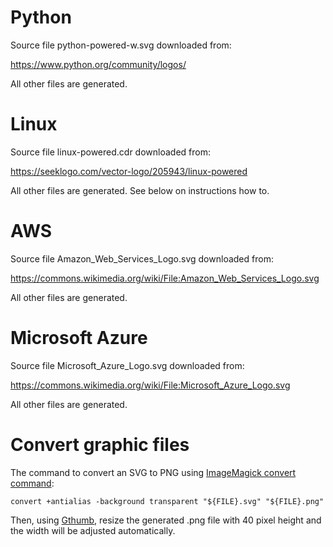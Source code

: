 Python
==============================================================================

Source file python-powered-w.svg downloaded from:

  https://www.python.org/community/logos/

All other files are generated.


Linux
==============================================================================

Source file linux-powered.cdr downloaded from:

  https://seeklogo.com/vector-logo/205943/linux-powered

All other files are generated.  See below on instructions how to.


AWS
==============================================================================

Source file Amazon_Web_Services_Logo.svg downloaded from:

  https://commons.wikimedia.org/wiki/File:Amazon_Web_Services_Logo.svg

All other files are generated.


Microsoft Azure
==============================================================================

Source file Microsoft_Azure_Logo.svg downloaded from:

  https://commons.wikimedia.org/wiki/File:Microsoft_Azure_Logo.svg

All other files are generated.



Convert graphic files
==============================================================================

The command to convert an SVG to PNG using [ImageMagick convert command](https://imagemagick.org/script/convert.php):

    convert +antialias -background transparent "${FILE}.svg" "${FILE}.png"

Then, using [Gthumb](https://wiki.gnome.org/Apps/Gthumb), resize the generated .png file with 40 pixel height and the width will be adjusted automatically.
